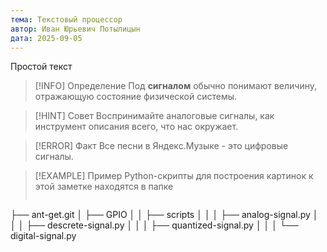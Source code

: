 ```yaml
---
тема: Текстовый процессор
автор: Иван Юрьевич Потылицын
дата: 2025-09-05
---
```

Простой текст

> [!INFO] Определение
> Под **сигналом** обычно понимают величину, отражающую состояние физической системы.

> [!HINT] Совет
> Воспринимайте аналоговые сигналы, как инструмент описания всего, что нас окружает.

> [!ERROR] Факт
> Все песни в Яндекс.Музыке - это цифровые сигналы.

> [!EXAMPLE] Пример
> Python-скрипты для построения картинок к этой заметке находятся в папке
> ```
├── ant-get.git
│   ├── GPIO
│   │   ├── scripts
│   │   │   ├── analog-signal.py
│   │   │   ├── descrete-signal.py
│   │   │   ├── quantized-signal.py
│   │   │   └── digital-signal.py
